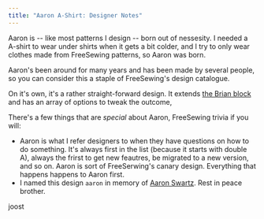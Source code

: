 ```yaml
---
title: "Aaron A-Shirt: Designer Notes"
---
```


Aaron is -- like most patterns I design -- born out of nessesity. I needed a A-shirt to wear under shirts when it gets a bit colder, and I try to only wear clothes made from FreeSewing patterns, so Aaron was born.

Aaron's been around for many years and has been made by several people, so you can consider this a staple of FreeSewing's design catalogue.

On it's own, it's a rather straight-forward design. It extends [the Brian block](/designs/brian) and has an array of options to tweak the outcome,

There's a few things that are *special* about Aaron, FreeSewing trivia if you will:

- Aaron is what I refer designers to when they have questions on how to do something. It's always first in the list (because it starts with double A), always the frirst to get new feautres, be migrated to a new version, and so on. Aaron is sort of FreeSerwing's canary design. Everything that happens happens to Aaron first.
- I named this design `aaron` in memory of [Aaron Swartz](https://en.wikipedia.org/wiki/Aaron_Swartz). Rest in peace brother.

joost
